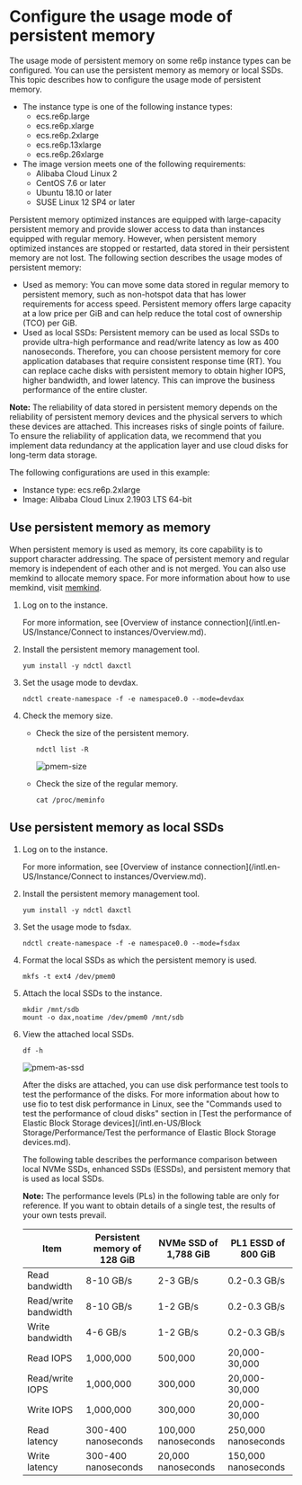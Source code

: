 # Configure the usage mode of persistent memory

The usage mode of persistent memory on some re6p instance types can be configured. You can use the persistent memory as memory or local SSDs. This topic describes how to configure the usage mode of persistent memory.

-   The instance type is one of the following instance types:
    -   ecs.re6p.large
    -   ecs.re6p.xlarge
    -   ecs.re6p.2xlarge
    -   ecs.re6p.13xlarge
    -   ecs.re6p.26xlarge
-   The image version meets one of the following requirements:
    -   Alibaba Cloud Linux 2
    -   CentOS 7.6 or later
    -   Ubuntu 18.10 or later
    -   SUSE Linux 12 SP4 or later

Persistent memory optimized instances are equipped with large-capacity persistent memory and provide slower access to data than instances equipped with regular memory. However, when persistent memory optimized instances are stopped or restarted, data stored in their persistent memory are not lost. The following section describes the usage modes of persistent memory:

-   Used as memory: You can move some data stored in regular memory to persistent memory, such as non-hotspot data that has lower requirements for access speed. Persistent memory offers large capacity at a low price per GiB and can help reduce the total cost of ownership \(TCO\) per GiB.
-   Used as local SSDs: Persistent memory can be used as local SSDs to provide ultra-high performance and read/write latency as low as 400 nanoseconds. Therefore, you can choose persistent memory for core application databases that require consistent response time \(RT\). You can replace cache disks with persistent memory to obtain higher IOPS, higher bandwidth, and lower latency. This can improve the business performance of the entire cluster.

**Note:** The reliability of data stored in persistent memory depends on the reliability of persistent memory devices and the physical servers to which these devices are attached. This increases risks of single points of failure. To ensure the reliability of application data, we recommend that you implement data redundancy at the application layer and use cloud disks for long-term data storage.

The following configurations are used in this example:

-   Instance type: ecs.re6p.2xlarge
-   Image: Alibaba Cloud Linux 2.1903 LTS 64-bit

## Use persistent memory as memory

When persistent memory is used as memory, its core capability is to support character addressing. The space of persistent memory and regular memory is independent of each other and is not merged. You can also use memkind to allocate memory space. For more information about how to use memkind, visit [memkind](https://github.com/memkind/memkind).

1.  Log on to the instance.

    For more information, see [Overview of instance connection](/intl.en-US/Instance/Connect to instances/Overview.md).

2.  Install the persistent memory management tool.

    ```
    yum install -y ndctl daxctl
    ```

3.  Set the usage mode to devdax.

    ```
    ndctl create-namespace -f -e namespace0.0 --mode=devdax
    ```

4.  Check the memory size.

    -   Check the size of the persistent memory.

        ```
        ndctl list -R
        ```

        ![pmem-size](https://static-aliyun-doc.oss-accelerate.aliyuncs.com/assets/img/en-US/1555376061/p179060.png)

    -   Check the size of the regular memory.

        ```
        cat /proc/meminfo
        ```


## Use persistent memory as local SSDs

1.  Log on to the instance.

    For more information, see [Overview of instance connection](/intl.en-US/Instance/Connect to instances/Overview.md).

2.  Install the persistent memory management tool.

    ```
    yum install -y ndctl daxctl
    ```

3.  Set the usage mode to fsdax.

    ```
    ndctl create-namespace -f -e namespace0.0 --mode=fsdax
    ```

4.  Format the local SSDs as which the persistent memory is used.

    ```
    mkfs -t ext4 /dev/pmem0
    ```

5.  Attach the local SSDs to the instance.

    ```
    mkdir /mnt/sdb
    mount -o dax,noatime /dev/pmem0 /mnt/sdb
    ```

6.  View the attached local SSDs.

    ```
    df -h
    ```

    ![pmem-as-ssd](https://static-aliyun-doc.oss-accelerate.aliyuncs.com/assets/img/en-US/1555376061/p179010.png)

    After the disks are attached, you can use disk performance test tools to test the performance of the disks. For more information about how to use fio to test disk performance in Linux, see the "Commands used to test the performance of cloud disks" section in [Test the performance of Elastic Block Storage devices](/intl.en-US/Block Storage/Performance/Test the performance of Elastic Block Storage devices.md).

    The following table describes the performance comparison between local NVMe SSDs, enhanced SSDs \(ESSDs\), and persistent memory that is used as local SSDs.

    **Note:** The performance levels \(PLs\) in the following table are only for reference. If you want to obtain details of a single test, the results of your own tests prevail.

    |Item|Persistent memory of 128 GiB|NVMe SSD of 1,788 GiB|PL1 ESSD of 800 GiB|
    |----|----------------------------|---------------------|-------------------|
    |Read bandwidth|8-10 GB/s|2-3 GB/s|0.2-0.3 GB/s|
    |Read/write bandwidth|8-10 GB/s|1-2 GB/s|0.2-0.3 GB/s|
    |Write bandwidth|4-6 GB/s|1-2 GB/s|0.2-0.3 GB/s|
    |Read IOPS|1,000,000|500,000|20,000-30,000|
    |Read/write IOPS|1,000,000|300,000|20,000-30,000|
    |Write IOPS|1,000,000|300,000|20,000-30,000|
    |Read latency|300-400 nanoseconds|100,000 nanoseconds|250,000 nanoseconds|
    |Write latency|300-400 nanoseconds|20,000 nanoseconds|150,000 nanoseconds|


